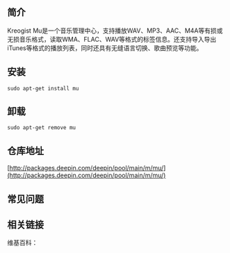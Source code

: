 ## 简介

Kreogist Mu是一个音乐管理中心，支持播放WAV、MP3、AAC、M4A等有损或无损音乐格式，读取WMA、FLAC、WAV等格式的标签信息。还支持导入导出iTunes等格式的播放列表，同时还具有无缝语言切换、歌曲预览等功能。

## 安装

`sudo apt-get install mu`

## 卸载

`sudo apt-get remove mu`

## 仓库地址

[http://packages.deepin.com/deepin/pool/main/m/mu/](http://packages.deepin.com/deepin/pool/main/m/mu/)


## 常见问题


## 相关链接

维基百科：